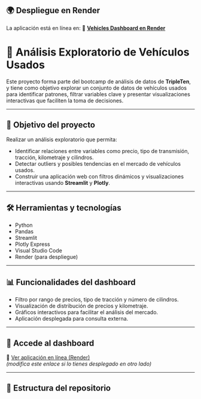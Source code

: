 ## 🌍 Despliegue en Render
La aplicación está en línea en:
🔗 [**Vehicles Dashboard en Render**](https://vehicles-dashboard-wtmo.onrender.com)

# 🚗 Análisis Exploratorio de Vehículos Usados

Este proyecto forma parte del bootcamp de análisis de datos de **TripleTen**, y tiene como objetivo explorar un conjunto de datos de vehículos usados para identificar patrones, filtrar variables clave y presentar visualizaciones interactivas que faciliten la toma de decisiones.

---

## 📌 Objetivo del proyecto

Realizar un análisis exploratorio que permita:
- Identificar relaciones entre variables como precio, tipo de transmisión, tracción, kilometraje y cilindros.
- Detectar outliers y posibles tendencias en el mercado de vehículos usados.
- Construir una aplicación web con filtros dinámicos y visualizaciones interactivas usando **Streamlit** y **Plotly**.

---

## 🛠️ Herramientas y tecnologías

- Python  
- Pandas  
- Streamlit  
- Plotly Express  
- Visual Studio Code  
- Render (para despliegue)

---

## 📊 Funcionalidades del dashboard

- Filtro por rango de precios, tipo de tracción y número de cilindros.
- Visualización de distribución de precios y kilometraje.
- Gráficos interactivos para facilitar el análisis del mercado.
- Aplicación desplegada para consulta externa.

---

## 🚀 Accede al dashboard

🔗 [Ver aplicación en línea (Render)](https://vehicles-dashboard-pipos38.onrender.com)  
*(modifica este enlace si lo tienes desplegado en otro lado)*

---

## 📁 Estructura del repositorio

